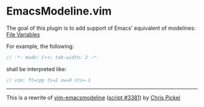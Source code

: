 EmacsModeline.vim
=================

The goal of this plugin is to add support of Emacs' equivalent of modelines:
[File Variables](https://www.gnu.org/software/emacs/manual/html_node/emacs/File-Variables.html)

For example, the following:
```cpp
// -*- mode: C++; tab-width: 2 -*-
```
shall be interpreted like:
```cpp
// vim: ft=cpp ts=2 sw=0 sts=-1
```

---

This is a rewrite of [vim-emacsmodeline](https://github.com/sfiera/vim-emacsmodeline)
([script #3381](http://www.vim.org/scripts/script.php?script_id=3381))
by [Chris Pickel](https://github.com/sfiera)
